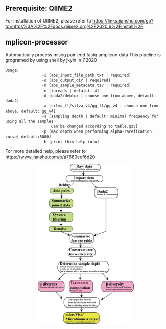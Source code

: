 
## Prerequisite: QIIME2  
For installation of QIIME2, please refer to https://links.jianshu.com/go?to=https%3A%2F%2Fdocs.qiime2.org%2F2020.6%2Finstall%2F
## mplicon-processor  
Automatically process miseq pair-end fastq amplicon data  This pipeline is grogramed by using shell by jkyin in 7.2020 
```
Usage:
                -i [abs_input_file_path.txt | required]
                -o [abs_output_dir | required]
                -m [abs_sample_metadata.tsv | required]
                -n [threads | defalut: 4]
                -d [dada2/deblur | choose one from above, default: dada2]
                -a [silva_fl/silva_v4/gg_fl/gg_v4 | choose one from above, default: gg_v4]
                -s [sampling depth | default: minimal frequency for using all the samples
                    Can be changed according to table.qzv]
                -p [max depth when performing alpha-rarefication curve| default:5000]
                -h [print this help info]
```
For more detailed help, please refer to https://www.jianshu.com/p/a7680eef6d20
<div align=center><img src="https://github.com/yjiakang/amplicon/blob/master/Amp.png" width="300" height="500"/></div>
